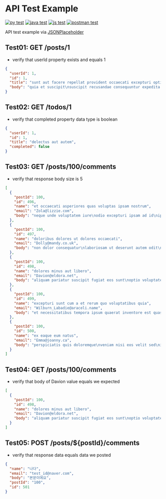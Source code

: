 # API Test Example

[![py test](https://github.com/jinmoo21/api-test-example/actions/workflows/py_test.yml/badge.svg)](https://github.com/jinmoo21/api-test-example/actions/workflows/py_test.yml)
[![java test](https://github.com/jinmoo21/api-test-example/actions/workflows/java_test.yml/badge.svg)](https://github.com/jinmoo21/api-test-example/actions/workflows/java_test.yml)
[![js test](https://github.com/jinmoo21/api-test-example/actions/workflows/js_test.yml/badge.svg)](https://github.com/jinmoo21/api-test-example/actions/workflows/js_test.yml)
[![postman test](https://github.com/jinmoo21/api-test-example/actions/workflows/postman_test.yml/badge.svg)](https://github.com/jinmoo21/api-test-example/actions/workflows/postman_test.yml)

API test example via [JSONPlaceholder](https://jsonplaceholder.typicode.com)

## Test01: GET /posts/1
- verify that userId property exists and equals 1
```json
{
  "userId": 1,
  "id": 1,
  "title": "sunt aut facere repellat provident occaecati excepturi optio reprehenderit",
  "body": "quia et suscipit\nsuscipit recusandae consequuntur expedita et cum\nreprehenderit molestiae ut ut quas totam\nnostrum rerum est autem sunt rem eveniet architecto"
}
```

## Test02: GET /todos/1
- verify that completed property data type is boolean
```json
{
  "userId": 1,
  "id": 1,
  "title": "delectus aut autem",
  "completed": false
}
```

## Test03: GET /posts/100/comments
- verify that response body size is 5
```json
[
  {
    "postId": 100,
    "id": 496,
    "name": "et occaecati asperiores quas voluptas ipsam nostrum",
    "email": "Zola@lizzie.com",
    "body": "neque unde voluptatem iure\nodio excepturi ipsam ad id\nipsa sed expedita error quam\nvoluptatem tempora necessitatibus suscipit culpa veniam porro iste vel"
  },
  {
    "postId": 100,
    "id": 497,
    "name": "doloribus dolores ut dolores occaecati",
    "email": "Dolly@mandy.co.uk",
    "body": "non dolor consequatur\nlaboriosam ut deserunt autem odit\nlibero dolore non nesciunt qui\naut est consequatur quo dolorem"
  },
  {
    "postId": 100,
    "id": 498,
    "name": "dolores minus aut libero",
    "email": "Davion@eldora.net",
    "body": "aliquam pariatur suscipit fugiat eos sunt\noptio voluptatem eveniet rerum dignissimos\nquia aut beatae\nmodi consequatur qui rerum sint veritatis deserunt est"
  },
  {
    "postId": 100,
    "id": 499,
    "name": "excepturi sunt cum a et rerum quo voluptatibus quia",
    "email": "Wilburn_Labadie@araceli.name",
    "body": "et necessitatibus tempora ipsum quaerat inventore est quasi quidem\nea repudiandae laborum omnis ab reprehenderit ut\nratione sit numquam culpa a rem\natque aut et"
  },
  {
    "postId": 100,
    "id": 500,
    "name": "ex eaque eum natus",
    "email": "Emma@joanny.ca",
    "body": "perspiciatis quis doloremque\nveniam nisi eos velit sed\nid totam inventore voluptatem laborum et eveniet\naut aut aut maxime quia temporibus ut omnis"
  }
]
```

## Test04: GET /posts/100/comments
- verify that body of Davion value equals we expected
```json
[
  {
    "postId": 100,
    "id": 498,
    "name": "dolores minus aut libero",
    "email": "Davion@eldora.net",
    "body": "aliquam pariatur suscipit fugiat eos sunt\noptio voluptatem eveniet rerum dignissimos\nquia aut beatae\nmodi consequatur qui rerum sint veritatis deserunt est"
  }
]
```

## Test05: POST /posts/${postId}/comments
- verify that response data equals data we posted
```json
{
  "name": "나다",
  "email": "test_id@naver.com",
  "body": "본문이에요",
  "postId": "100",
  "id": 501
}
```
